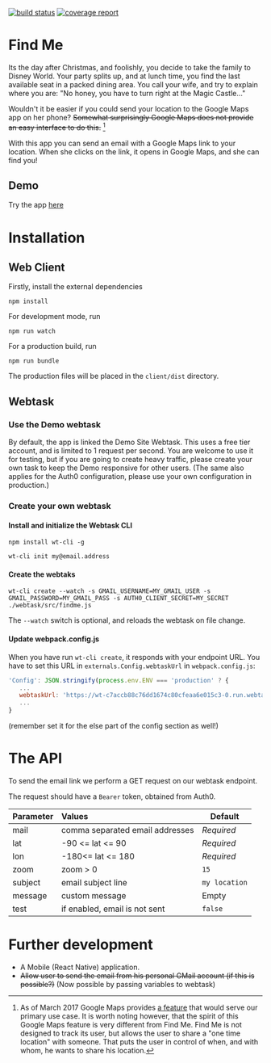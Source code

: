 [![build status](https://gitlab.com/tjaart/findme/badges/master/build.svg)](https://gitlab.com/tjaart/findme/commits/master)
[![coverage report](https://gitlab.com/tjaart/findme/badges/master/coverage.svg)](https://tjaart.gitlab.io/findme/coverage)

# Find Me #

Its the day after Christmas, and foolishly, you decide to take the family to Disney World. Your party splits up, and at lunch time, you find the last available seat in a packed dining area. You call your wife, and try to explain where you are: "No honey, you have to turn right at the Magic Castle..." 

Wouldn't it be easier if you could send your location to the Google Maps app on her phone? ~~Somewhat surprisingly Google Maps does not provide an easy interface to do this.~~ [^1]

With this app you can send an email with a Google Maps link to your location. When she clicks on the link, it opens in Google Maps, and she can find you!

[^1]: As of March 2017 Google Maps provides [a feature](https://techcrunch.com/2017/03/22/google-maps-now-lets-you-share-your-location-with-friends-and-family-for-a-specific-period-of-time/) that would serve our primary use case. It is worth noting however, that the spirit of this Google Maps feature is very different from Find Me. Find Me is not designed to track its user, but allows the user to share a "one time location" with someone. That puts the user in control of when, and with whom, he wants to share his location.


## Demo ##

Try the app [here](https://tjaart.gitlab.io/findme)

# Installation #

## Web Client ##

Firstly, install the external dependencies

`npm install`

For development mode, run

`npm run watch`

For a production build, run

`npm run bundle`

The production files will be placed in the `client/dist` directory.


## Webtask ##

### Use the Demo webtask ###

By default, the app is linked the Demo Site Webtask. This uses a free tier account, and is limited to 1 request per second. You are welcome to use it for testing, but if you are going to create heavy traffic, please create your own task to keep the Demo responsive for other users. (The same also applies for the Auth0 configuration, please use your own configuration in production.)

### Create your own webtask ###

#### Install and initialize the Webtask CLI ####

`npm install wt-cli -g`

`wt-cli init my@email.address`

#### Create the webtaks ####

`wt-cli create --watch -s GMAIL_USERNAME=MY_GMAIL_USER -s GMAIL_PASSWORD=MY_GMAIL_PASS -s AUTH0_CLIENT_SECRET=MY_SECRET ./webtask/src/findme.js`

The `--watch` switch is optional, and reloads the webtask on file change.

#### Update webpack.config.js ####

When you have run `wt-cli create`, it responds with your endpoint URL. You have to set this URL in `externals.Config.webtaskUrl` in `webpack.config.js`: 

```javascript
'Config': JSON.stringify(process.env.ENV === 'production' ? {
   ...
   webtaskUrl: 'https://wt-c7accb88c76dd1674c80cfeaa6e015c3-0.run.webtask.io/findme'
   ...
}
```

(remember set it for the else part of the config section as well!)


# The API #

To send the email link we perform a GET request on our webtask endpoint.

The request should have a `Bearer` token, obtained from Auth0. 

| Parameter | Values                          | Default       |
| ----------|:--------------------------------|---------------|
| mail      | comma separated email addresses | *Required*    |
| lat       | -90 <= lat <= 90                | *Required*    |
| lon       | -180<=  lat <= 180              | *Required*    |
| zoom      | zoom > 0                        | `15`          |
| subject   | email subject line              | `my location` |
| message   | custom message                  |  Empty        |
| test      | if enabled, email is not sent   | `false`       |

# Further development #

- A Mobile (React Native) application.
- ~~Allow user to send the email from his personal GMail account (if this is possible?)~~ (Now possible by passing variables to webtask)
